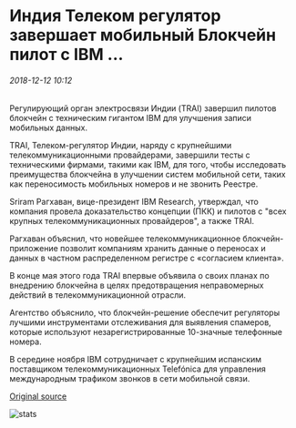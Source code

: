 # Индия Телеком регулятор завершает мобильный Блокчейн пилот с IBM ...

###### 2018-12-12 10:12

Регулирующий орган электросвязи Индии (TRAI) завершил пилотов блокчейн с техническим гигантом IBM для улучшения записи мобильных данных.

TRAI, Телеком-регулятор Индии, наряду с крупнейшими телекоммуникационными провайдерами, завершили тесты с техническими фирмами, такими как IBM, для того, чтобы исследовать преимущества блокчейна в улучшении систем мобильной сети, таких как переносимость мобильных номеров и не звонить Реестре.

Sriram Рагхаван, вице-президент IBM Research, утверждал, что компания провела доказательство концепции (ПКК) и пилотов с "всех крупных телекоммуникационных провайдеров", а также TRAI.

Рагхаван объяснил, что новейшее телекоммуникационное блокчейн-приложение позволит компаниям хранить данные о переносах и данных в частном распределенном регистре с «согласием клиента».

В конце мая этого года TRAI впервые объявила о своих планах по внедрению блокчейна в целях предотвращения неправомерных действий в телекоммуникационной отрасли.

Агентство объяснило, что блокчейн-решение обеспечит регуляторы лучшими инструментами отслеживания для выявления спамеров, которые используют незарегистрированные 10-значные телефонные номера.

В середине ноября IBM сотрудничает с крупнейшим испанским поставщиком телекоммуникационных Telefónica для управления международным трафиком звонков в сети мобильной связи.

[Original source](https://cointelegraph.com/news/indias-telecom-regulator-completes-mobile-blockchain-pilot-with-ibm)

![stats](https://c.statcounter.com/11760860/0/a89fa40b/1/ "stats")
